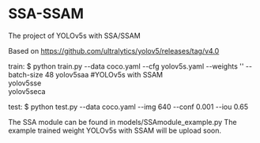 # SSA-SSAM
The project of YOLOv5s with SSA/SSAM 

Based on 
https://github.com/ultralytics/yolov5/releases/tag/v4.0

train: $ python train.py --data coco.yaml --cfg yolov5s.yaml --weights '' --batch-size 48
                                                yolov5saa   #YOLOv5s with SSAM                             
                                                yolov5sse                                
                                                yolov5seca    

test:  $ python test.py --data coco.yaml --img 640 --conf 0.001 --iou 0.65

The SSA module can be found in models/SSAmodule_example.py
The example trained weight YOLOv5s with SSAM will be upload soon.
